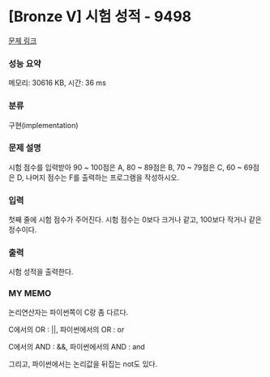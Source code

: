 # [Bronze V] 시험 성적 - 9498 

[문제 링크](https://www.acmicpc.net/problem/9498) 

### 성능 요약

메모리: 30616 KB, 시간: 36 ms

### 분류

구현(implementation)

### 문제 설명

<p>시험 점수를 입력받아 90 ~ 100점은 A, 80 ~ 89점은 B, 70 ~ 79점은 C, 60 ~ 69점은 D, 나머지 점수는 F를 출력하는 프로그램을 작성하시오.</p>

### 입력 

 <p>첫째 줄에 시험 점수가 주어진다. 시험 점수는 0보다 크거나 같고, 100보다 작거나 같은 정수이다.</p>

### 출력 

 <p>시험 성적을 출력한다.</p>

### MY MEMO

 <p>논리연산자는 파이썬쪽이 C랑 좀 다르다.</p>
 <p>C에서의 OR : ||, 파이썬에서의 OR : or</p>
 <p>C에서의 AND : &&, 파이썬에서의 AND : and</p>
 <p>그리고, 파이썬에서는 논리값을 뒤집는 not도 있다.</p>
